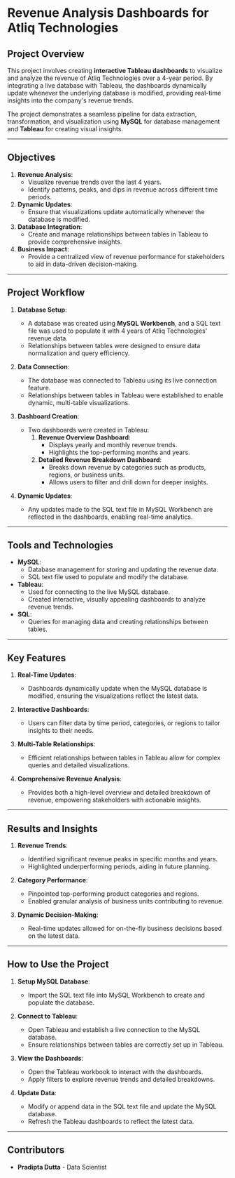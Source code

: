 # Revenue Analysis Dashboards for Atliq Technologies

## Project Overview
This project involves creating **interactive Tableau dashboards** to visualize and analyze the revenue of Atliq Technologies over a 4-year period. By integrating a live database with Tableau, the dashboards dynamically update whenever the underlying database is modified, providing real-time insights into the company's revenue trends.

The project demonstrates a seamless pipeline for data extraction, transformation, and visualization using **MySQL** for database management and **Tableau** for creating visual insights.

---

## Objectives
1. **Revenue Analysis**:
   - Visualize revenue trends over the last 4 years.
   - Identify patterns, peaks, and dips in revenue across different time periods.
2. **Dynamic Updates**:
   - Ensure that visualizations update automatically whenever the database is modified.
3. **Database Integration**:
   - Create and manage relationships between tables in Tableau to provide comprehensive insights.
4. **Business Impact**:
   - Provide a centralized view of revenue performance for stakeholders to aid in data-driven decision-making.

---

## Project Workflow
1. **Database Setup**:
   - A database was created using **MySQL Workbench**, and a SQL text file was used to populate it with 4 years of Atliq Technologies' revenue data.
   - Relationships between tables were designed to ensure data normalization and query efficiency.

2. **Data Connection**:
   - The database was connected to Tableau using its live connection feature.
   - Relationships between tables in Tableau were established to enable dynamic, multi-table visualizations.

3. **Dashboard Creation**:
   - Two dashboards were created in Tableau:
     1. **Revenue Overview Dashboard**:
        - Displays yearly and monthly revenue trends.
        - Highlights the top-performing months and years.
     2. **Detailed Revenue Breakdown Dashboard**:
        - Breaks down revenue by categories such as products, regions, or business units.
        - Allows users to filter and drill down for deeper insights.
        
4. **Dynamic Updates**:
   - Any updates made to the SQL text file in MySQL Workbench are reflected in the dashboards, enabling real-time analytics.

---

## Tools and Technologies
- **MySQL**:
  - Database management for storing and updating the revenue data.
  - SQL text file used to populate and modify the database.
- **Tableau**:
  - Used for connecting to the live MySQL database.
  - Created interactive, visually appealing dashboards to analyze revenue trends.
- **SQL**:
  - Queries for managing data and creating relationships between tables.

---

## Key Features
1. **Real-Time Updates**:
   - Dashboards dynamically update when the MySQL database is modified, ensuring the visualizations reflect the latest data.
   
2. **Interactive Dashboards**:
   - Users can filter data by time period, categories, or regions to tailor insights to their needs.
   
3. **Multi-Table Relationships**:
   - Efficient relationships between tables in Tableau allow for complex queries and detailed visualizations.

4. **Comprehensive Revenue Analysis**:
   - Provides both a high-level overview and detailed breakdown of revenue, empowering stakeholders with actionable insights.

---

## Results and Insights
1. **Revenue Trends**:
   - Identified significant revenue peaks in specific months and years.
   - Highlighted underperforming periods, aiding in future planning.

2. **Category Performance**:
   - Pinpointed top-performing product categories and regions.
   - Enabled granular analysis of business units contributing to revenue.

3. **Dynamic Decision-Making**:
   - Real-time updates allowed for on-the-fly business decisions based on the latest data.

---

## How to Use the Project
1. **Setup MySQL Database**:
   - Import the SQL text file into MySQL Workbench to create and populate the database.
   
2. **Connect to Tableau**:
   - Open Tableau and establish a live connection to the MySQL database.
   - Ensure relationships between tables are correctly set up in Tableau.

3. **View the Dashboards**:
   - Open the Tableau workbook to interact with the dashboards.
   - Apply filters to explore revenue trends and detailed breakdowns.

4. **Update Data**:
   - Modify or append data in the SQL text file and update the MySQL database.
   - Refresh the Tableau dashboards to reflect the latest data.

---

## Contributors
- **Pradipta Dutta** - Data Scientist


